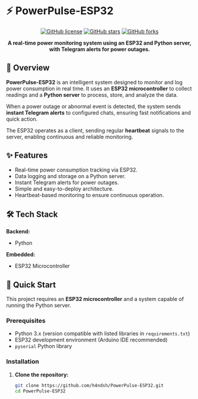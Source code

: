 # ⚡ PowerPulse-ESP32

<div align="center">

[![GitHub license](https://img.shields.io/github/license/h4ndsh/PowerPulse-ESP32?style=for-the-badge)](LICENSE)
[![GitHub stars](https://img.shields.io/github/stars/h4ndsh/PowerPulse-ESP32?style=for-the-badge)](https://github.com/h4ndsh/PowerPulse-ESP32/stargazers)
[![GitHub forks](https://img.shields.io/github/forks/h4ndsh/PowerPulse-ESP32?style=for-the-badge)](https://github.com/h4ndsh/PowerPulse-ESP32/network)

**A real-time power monitoring system using an ESP32 and Python server, with Telegram alerts for power outages.**

</div>

## 📖 Overview

**PowerPulse-ESP32** is an intelligent system designed to monitor and log power consumption in real time. It uses an **ESP32 microcontroller** to collect readings and a **Python server** to process, store, and analyze the data.  

When a power outage or abnormal event is detected, the system sends **instant Telegram alerts** to configured chats, ensuring fast notifications and quick action.  

The ESP32 operates as a client, sending regular **heartbeat** signals to the server, enabling continuous and reliable monitoring.

## ✨ Features

- Real-time power consumption tracking via ESP32.
- Data logging and storage on a Python server.
- Instant Telegram alerts for power outages.
- Simple and easy-to-deploy architecture.
- Heartbeat-based monitoring to ensure continuous operation.

## 🛠️ Tech Stack

**Backend:**

- Python

**Embedded:**

- ESP32 Microcontroller

## 🚀 Quick Start

This project requires an **ESP32 microcontroller** and a system capable of running the Python server.

### Prerequisites

- Python 3.x (version compatible with listed libraries in `requirements.txt`)
- ESP32 development environment (Arduino IDE recommended)
- `pyserial` Python library

### Installation

1. **Clone the repository:**
   ```bash
   git clone https://github.com/h4ndsh/PowerPulse-ESP32.git
   cd PowerPulse-ESP32
